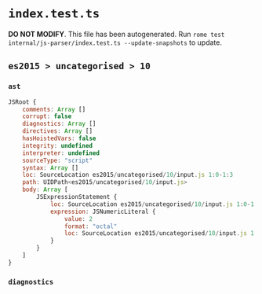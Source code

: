# `index.test.ts`

**DO NOT MODIFY**. This file has been autogenerated. Run `rome test internal/js-parser/index.test.ts --update-snapshots` to update.

## `es2015 > uncategorised > 10`

### `ast`

```javascript
JSRoot {
	comments: Array []
	corrupt: false
	diagnostics: Array []
	directives: Array []
	hasHoistedVars: false
	integrity: undefined
	interpreter: undefined
	sourceType: "script"
	syntax: Array []
	loc: SourceLocation es2015/uncategorised/10/input.js 1:0-1:3
	path: UIDPath<es2015/uncategorised/10/input.js>
	body: Array [
		JSExpressionStatement {
			loc: SourceLocation es2015/uncategorised/10/input.js 1:0-1:3
			expression: JSNumericLiteral {
				value: 2
				format: "octal"
				loc: SourceLocation es2015/uncategorised/10/input.js 1:0-1:3
			}
		}
	]
}
```

### `diagnostics`

```

```
